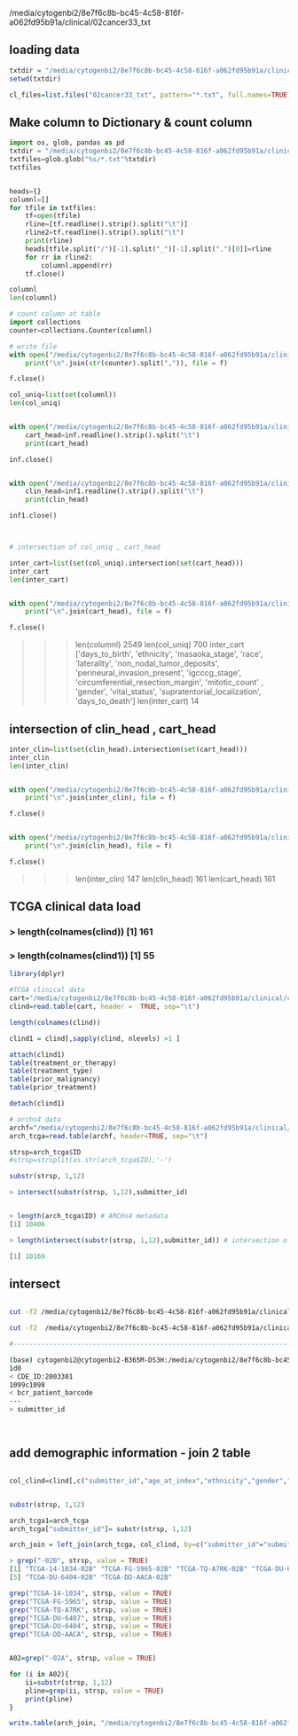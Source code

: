 /media/cytogenbi2/8e7f6c8b-bc45-4c58-816f-a062fd95b91a/clinical/02cancer33_txt

## loading data
```r
txtdir = "/media/cytogenbi2/8e7f6c8b-bc45-4c58-816f-a062fd95b91a/clinical"
setwd(txtdir)

cl_files=list.files("02cancer33_txt", pattern="*.txt", full.names=TRUE)


```

## Make column to Dictionary & count column
```python
import os, glob, pandas as pd
txtdir = "/media/cytogenbi2/8e7f6c8b-bc45-4c58-816f-a062fd95b91a/clinical/02cancer33_txt"
txtfiles=glob.glob("%s/*.txt"%txtdir)
txtfiles


heads={}
columnl=[]
for tfile in txtfiles:
    tf=open(tfile)
    rline=[tf.readline().strip().split("\t")]
    rline2=tf.readline().strip().split("\t")
    print(rline)
    heads[tfile.split("/")[-1].split("_")[-1].split(".")[0]]=rline
    for rr in rline2:
        columnl.append(rr)
    tf.close()

columnl
len(columnl)

# count column at table
import collections
counter=collections.Counter(columnl)

# write file
with open("/media/cytogenbi2/8e7f6c8b-bc45-4c58-816f-a062fd95b91a/clinical/statcolumn_mod.txt","w") as f:
    print("\n".join(str(counter).split(",")), file = f)

f.close()

col_uniq=list(set(columnl))
len(col_uniq)


with open("/media/cytogenbi2/8e7f6c8b-bc45-4c58-816f-a062fd95b91a/clinical/cart/clinical.tsv") as inf:
    cart_head=inf.readline().strip().split("\t")
    print(cart_head)

inf.close()


with open("/media/cytogenbi2/8e7f6c8b-bc45-4c58-816f-a062fd95b91a/clinical/clinical.tsv") as inf1:
    clin_head=inf1.readline().strip().split("\t")
    print(clin_head)

inf1.close()



# intersection of col_uniq , cart_head

inter_cart=list(set(col_uniq).intersection(set(cart_head)))
inter_cart
len(inter_cart)


with open("/media/cytogenbi2/8e7f6c8b-bc45-4c58-816f-a062fd95b91a/clinical/column_cart.txt","w") as f:
    print("\n".join(cart_head), file = f)

f.close()
```
>>> len(columnl) 2549
>>> len(col_uniq) 700
>>> inter_cart
['days_to_birth', 'ethnicity', 'masaoka_stage', 'race', 'laterality', 'non_nodal_tumor_deposits',
'perineural_invasion_present', 'igcccg_stage', 'circumferential_resection_margin', 'mitotic_count'
, 'gender', 'vital_status', 'supratentorial_localization', 'days_to_death']
>>> len(inter_cart)
14

## intersection of clin_head , cart_head
```python
inter_clin=list(set(clin_head).intersection(set(cart_head)))
inter_clin
len(inter_clin)


with open("/media/cytogenbi2/8e7f6c8b-bc45-4c58-816f-a062fd95b91a/clinical/column_inter_brca.txt","w") as f:
    print("\n".join(inter_clin), file = f)

f.close()


with open("/media/cytogenbi2/8e7f6c8b-bc45-4c58-816f-a062fd95b91a/clinical/column_clin_brca.txt","w") as f:
    print("\n".join(clin_head), file = f)

f.close()


```

>>> len(inter_clin) 147
>>> len(clin_head) 161
>>> len(cart_head) 161

## TCGA clinical data load
### > length(colnames(clind)) [1] 161
### > length(colnames(clind1)) [1] 55


```r
library(dplyr)

#TCGA clinical data
cart="/media/cytogenbi2/8e7f6c8b-bc45-4c58-816f-a062fd95b91a/clinical/cart/clinical.tsv"
clind=read.table(cart, header =  TRUE, sep="\t")

length(colnames(clind))

clind1 = clind[,sapply(clind, nlevels) >1 ]

attach(clind1)
table(treatment_or_therapy)
table(treatment_type)
table(prior_malignancy)
table(prior_treatment)

detach(clind1)

# archs4 data
archf="/media/cytogenbi2/8e7f6c8b-bc45-4c58-816f-a062fd95b91a/clinical/200117tcga_norm_sample_info.tsv"
arch_tcga=read.table(archf, header=TRUE, sep="\t")

strsp=arch_tcga$ID
#strsp=strsplit(as.str(arch_tcga$ID),'-')

substr(strsp, 1,12)

> intersect(substr(strsp, 1,12),submitter_id)


> length(arch_tcga$ID) # ARCHs4 metadata
[1] 10406

> length(intersect(substr(strsp, 1,12),submitter_id)) # intersection of ARCHs4 and TCGA clinical cart

[1] 10169

```



## intersect
```bash

cut -f2 /media/cytogenbi2/8e7f6c8b-bc45-4c58-816f-a062fd95b91a/clinical/clinical.tsv |sort|uniq>brca_gdc_bar.txt

cut -f2  /media/cytogenbi2/8e7f6c8b-bc45-4c58-816f-a062fd95b91a/clinical/02cancer33_txt/nationwidechildrens.org_clinical_patient_brca.txt|sort|uniq>brca_nat_bar.txt

#-------------------------------------------------------------------------------#

(base) cytogenbi2@cytogenbi2-B365M-DS3H:/media/cytogenbi2/8e7f6c8b-bc45-4c58-816f-a062fd95b91a/clinical$ diff brca_nat_bar.txt brca_gdc_bar.txt
1d0
< CDE_ID:2003301
1099c1098
< bcr_patient_barcode
---
> submitter_id




```

## add demographic information - join 2 table
```r

col_clind=clind[,c("submitter_id","age_at_index","ethnicity","gender","race","vital_status","ajcc_clinical_m","ajcc_clinical_n","ajcc_clinical_stage","ajcc_clinical_t","ajcc_pathologic_m","ajcc_pathologic_n","ajcc_pathologic_stage","ajcc_pathologic_t","ajcc_staging_system_edition","tumor_stage")]


substr(strsp, 1,12)

arch_tcga1=arch_tcga
arch_tcga["submitter_id"]= substr(strsp, 1,12)

arch_join = left_join(arch_tcga, col_clind, by=c("submitter_id"="submitter_id"))

> grep("-02B", strsp, value = TRUE)
[1] "TCGA-14-1034-02B" "TCGA-FG-5965-02B" "TCGA-TQ-A7RK-02B" "TCGA-DU-6407-02B"
[5] "TCGA-DU-6404-02B" "TCGA-DD-AACA-02B"

grep("TCGA-14-1034", strsp, value = TRUE)
grep("TCGA-FG-5965", strsp, value = TRUE)
grep("TCGA-TQ-A7RK", strsp, value = TRUE)
grep("TCGA-DU-6407", strsp, value = TRUE)
grep("TCGA-DU-6404", strsp, value = TRUE)
grep("TCGA-DD-AACA", strsp, value = TRUE)


A02=grep("-02A", strsp, value = TRUE)

for (i in A02){
    ii=substr(strsp, 1,12)
    pline=grep(ii, strsp, value = TRUE)
    print(pline)
}

write.table(arch_join, "/media/cytogenbi2/8e7f6c8b-bc45-4c58-816f-a062fd95b91a/clinical/200122_tcga_sample_info_demographic_add.tsv", row.names = FALSE, quote=FALSE, sep = "\t")
```


##
```python



```

##
```python



```



##
```r

```


##
```r

```


##
```r

```


##
```r

```

